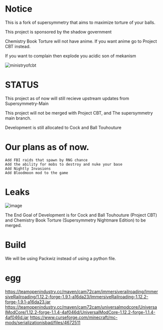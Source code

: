 # Notice

This is a fork of supersymmetry that aims to maximize torture of your balls.

This project is sponsored by the shadow government

Chemistry Book Torture will not have anime. If you want anime go to Project CBT instead.

If you want to complain then explode you acidic son of mekanism

![ministryofcbt](https://github.com/Ministry-of-CBT/Chemistry-Book-Torture/assets/141803157/8cd0bbb9-ea49-4ea8-9c0d-2ad729622f4c)

# STATUS

This project as of now will still recieve upstream updates from Supersymmetry-Main

This project will not be merged with Project CBT, and The supersymmetry main branch.

Development is still allocated to Cock and Ball Touhouture

# Our plans as of now.
```
Add FBI raids that spawn by RNG chance
Add the ability for mobs to destroy and nuke your base
Add Nightly Invasions
Add Bloodmoon mod to the game
```

# Leaks

![image](https://github.com/Ministry-of-CBT/Chemistry-Book-Torture/assets/141803157/ce975ce2-b475-4e5c-9422-12ef60e7dbfb)


The End Goal of Development is for Cock and Ball Touhouture (Project CBT) and Chemistry Book Torture (Supersymmetry Nightmare Edition) to be merged.

# Build

We will be using Packwiz instead of using a python file.

# egg

https://teamopenindustry.cc/maven/cam72cam/immersiverailroading/ImmersiveRailroading/1.12.2-forge-1.9.1-a16da23/ImmersiveRailroading-1.12.2-forge-1.9.1-a16da23.jar
https://teamopenindustry.cc/maven/cam72cam/universalmodcore/UniversalModCore/1.12.2-forge-1.1.4-4af046d/UniversalModCore-1.12.2-forge-1.1.4-4af046d.jar
https://www.curseforge.com/minecraft/mc-mods/serializationisbad/files/4672511
